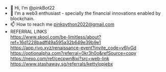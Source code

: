 - 👋 Hi, I’m @pinkBot22
- 👀 I’m a web3 enthusiast - specially the financial innovations enabled by blockchain. 
- 📫 How to reach me pinkpython2022@gmail.com
- REFERRAL LINKS<br/>
  https://www.skool.com/be-limitless/about?ref=16d1228badff49a595a32b649e39b9e1
  https://app.rivo.xyz/renaissance-event?invite_code=v6IyGd
  https://optionalpha.com?referral=0kr3h0o&refSource=copy<br/>
  https://nexo.com/ref/cecpwn8ixi?src=web-link<br/>
  https://www.stashaway.sg/referrals/kettylopjebx
<br/>
<!---
pinkBot22/pinkBot22 is a ✨ special ✨ repository because its `README.md` (this file) appears on your GitHub profile.
You can click the Preview link to take a look at your changes.
--->
